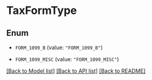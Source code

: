 # TaxFormType

## Enum


* `FORM_1099_B` (value: `"FORM_1099_B"`)

* `FORM_1099_MISC` (value: `"FORM_1099_MISC"`)


[[Back to Model list]](../README.md#documentation-for-models) [[Back to API list]](../README.md#documentation-for-api-endpoints) [[Back to README]](../README.md)


